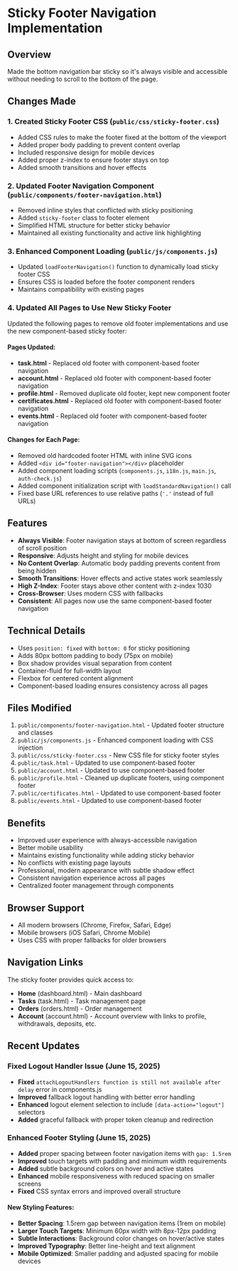# Sticky Footer Navigation Implementation

## Overview
Made the bottom navigation bar sticky so it's always visible and accessible without needing to scroll to the bottom of the page.

## Changes Made

### 1. Created Sticky Footer CSS (`public/css/sticky-footer.css`)
- Added CSS rules to make the footer fixed at the bottom of the viewport
- Added proper body padding to prevent content overlap
- Included responsive design for mobile devices
- Added proper z-index to ensure footer stays on top
- Added smooth transitions and hover effects

### 2. Updated Footer Navigation Component (`public/components/footer-navigation.html`)
- Removed inline styles that conflicted with sticky positioning
- Added `sticky-footer` class to footer element
- Simplified HTML structure for better sticky behavior
- Maintained all existing functionality and active link highlighting

### 3. Enhanced Component Loading (`public/js/components.js`)
- Updated `loadFooterNavigation()` function to dynamically load sticky footer CSS
- Ensures CSS is loaded before the footer component renders
- Maintains compatibility with existing pages

### 4. Updated All Pages to Use New Sticky Footer
Updated the following pages to remove old footer implementations and use the new component-based sticky footer:

#### Pages Updated:
- **task.html** - Replaced old footer with component-based footer navigation
- **account.html** - Replaced old footer with component-based footer navigation  
- **profile.html** - Removed duplicate old footer, kept new component footer
- **certificates.html** - Replaced old footer with component-based footer navigation
- **events.html** - Replaced old footer with component-based footer navigation

#### Changes for Each Page:
- Removed old hardcoded footer HTML with inline SVG icons
- Added `<div id="footer-navigation"></div>` placeholder
- Added component loading scripts (`components.js`, `i18n.js`, `main.js`, `auth-check.js`)
- Added component initialization script with `loadStandardNavigation()` call
- Fixed base URL references to use relative paths (`'.'` instead of full URLs)

## Features
- **Always Visible**: Footer navigation stays at bottom of screen regardless of scroll position
- **Responsive**: Adjusts height and styling for mobile devices
- **No Content Overlap**: Automatic body padding prevents content from being hidden
- **Smooth Transitions**: Hover effects and active states work seamlessly
- **High Z-Index**: Footer stays above other content with z-index 1030
- **Cross-Browser**: Uses modern CSS with fallbacks
- **Consistent**: All pages now use the same component-based footer navigation

## Technical Details
- Uses `position: fixed` with `bottom: 0` for sticky positioning
- Adds 80px bottom padding to body (75px on mobile)
- Box shadow provides visual separation from content
- Container-fluid for full-width layout
- Flexbox for centered content alignment
- Component-based loading ensures consistency across all pages

## Files Modified
1. `public/components/footer-navigation.html` - Updated footer structure and classes
2. `public/js/components.js` - Enhanced component loading with CSS injection
3. `public/css/sticky-footer.css` - New CSS file for sticky footer styles
4. `public/task.html` - Updated to use component-based footer
5. `public/account.html` - Updated to use component-based footer
6. `public/profile.html` - Cleaned up duplicate footers, using component footer
7. `public/certificates.html` - Updated to use component-based footer
8. `public/events.html` - Updated to use component-based footer

## Benefits
- Improved user experience with always-accessible navigation
- Better mobile usability
- Maintains existing functionality while adding sticky behavior
- No conflicts with existing page layouts
- Professional, modern appearance with subtle shadow effect
- Consistent navigation experience across all pages
- Centralized footer management through components

## Browser Support
- All modern browsers (Chrome, Firefox, Safari, Edge)
- Mobile browsers (iOS Safari, Chrome Mobile)
- Uses CSS with proper fallbacks for older browsers

## Navigation Links
The sticky footer provides quick access to:
- **Home** (dashboard.html) - Main dashboard
- **Tasks** (task.html) - Task management page  
- **Orders** (orders.html) - Order management
- **Account** (account.html) - Account overview with links to profile, withdrawals, deposits, etc.

## Recent Updates

### Fixed Logout Handler Issue (June 15, 2025)
- **Fixed** `attachLogoutHandlers function is still not available after delay` error in components.js
- **Improved** fallback logout handling with better error handling
- **Enhanced** logout element selection to include `[data-action="logout"]` selectors
- **Added** graceful fallback with proper token cleanup and redirection

### Enhanced Footer Styling (June 15, 2025)  
- **Added** proper spacing between footer navigation items with `gap: 1.5rem`
- **Improved** touch targets with padding and minimum width requirements
- **Added** subtle background colors on hover and active states
- **Enhanced** mobile responsiveness with reduced spacing on smaller screens
- **Fixed** CSS syntax errors and improved overall structure

#### New Styling Features:
- **Better Spacing**: 1.5rem gap between navigation items (1rem on mobile)
- **Larger Touch Targets**: Minimum 60px width with 8px-12px padding
- **Subtle Interactions**: Background color changes on hover/active states
- **Improved Typography**: Better line-height and text alignment
- **Mobile Optimized**: Smaller padding and adjusted spacing for mobile devices
